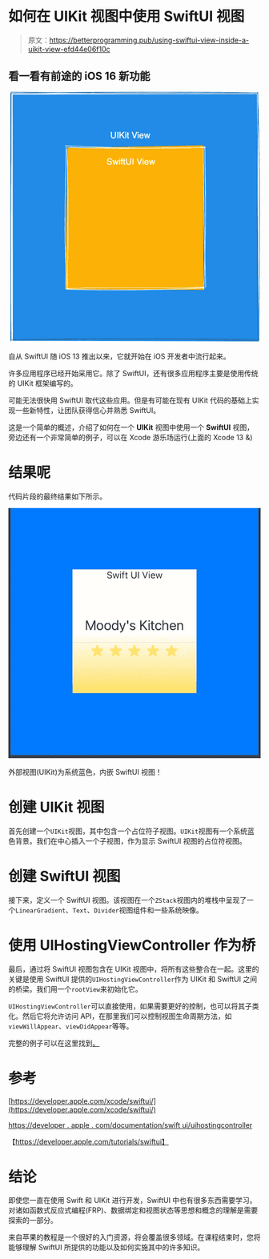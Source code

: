 # 如何在 UIKit 视图中使用 SwiftUI 视图

> 原文：<https://betterprogramming.pub/using-swiftui-view-inside-a-uikit-view-efd44e06f10c>

## 看一看有前途的 iOS 16 新功能

![](img/a87a2c52e0e13fdaa1e7607e1722d2eb.png)

自从 SwiftUI 随 iOS 13 推出以来，它就开始在 iOS 开发者中流行起来。

许多应用程序已经开始采用它。除了 SwiftUI，还有很多应用程序主要是使用传统的 UIKit 框架编写的。

可能无法很快用 SwiftUI 取代这些应用。但是有可能在现有 UIKit 代码的基础上实现一些新特性，让团队获得信心并熟悉 SwiftUI。

这是一个简单的概述，介绍了如何在一个 **UIKit** 视图中使用一个 **SwiftUI** 视图，旁边还有一个非常简单的例子，可以在 Xcode 游乐场运行(上面的 Xcode 13 &)

# 结果呢

代码片段的最终结果如下所示。

![](img/d747764b367b4be54a58e8efdd8c6b78.png)

外部视图(UIKit)为系统蓝色，内嵌 SwiftUI 视图！

# 创建 UIKit 视图

首先创建一个`UIKit`视图，其中包含一个占位符子视图。`UIKit`视图有一个系统蓝色背景。我们在中心插入一个子视图，作为显示 SwiftUI 视图的占位符视图。

# 创建 SwiftUI 视图

接下来，定义一个 SwiftUI 视图。该视图在一个`ZStack`视图内的堆栈中呈现了一个`LinearGradient`、`Text`、`Divider`视图组件和一些系统映像。

# 使用 UIHostingViewController 作为桥

最后，通过将 SwiftUI 视图包含在 UIKit 视图中，将所有这些整合在一起。这里的关键是使用 SwiftUI 提供的`UIHostingViewController`作为 UIKit 和 SwiftUI 之间的桥梁。我们用一个`rootView`来初始化它。

`UIHostingViewController`可以直接使用，如果需要更好的控制，也可以将其子类化。然后它将允许访问 API，在那里我们可以控制视图生命周期方法，如`viewWillAppear`、`viewDidAppear`等等。

完整的例子可以在这里找到[。](https://gist.github.com/mvemjsun/72b3c9834c2be76a53720d6efbc93119)

# 参考

[https://developer.apple.com/xcode/swiftui/](https://developer.apple.com/xcode/swiftui/)

[https://developer . apple . com/documentation/swift ui/uihostingcontroller](https://developer.apple.com/documentation/swiftui/uihostingcontroller)

【https://developer.apple.com/tutorials/swiftui】

# 结论

即使您一直在使用 Swift 和 UIKit 进行开发，SwiftUI 中也有很多东西需要学习。对诸如函数式反应式编程(FRP)、数据绑定和视图状态等思想和概念的理解是需要探索的一部分。

来自苹果的教程是一个很好的入门资源，将会覆盖很多领域。在课程结束时，您将能够理解 SwiftUI 所提供的功能以及如何实施其中的许多知识。